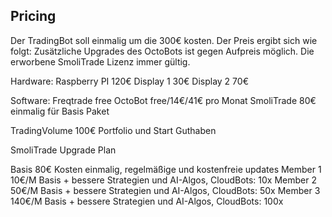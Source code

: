 ## Pricing

Der TradingBot soll einmalig um die 300€ kosten. Der Preis ergibt sich wie folgt:
Zusätzliche Upgrades des OctoBots ist gegen Aufpreis möglich.
Die erworbene SmoliTrade Lizenz immer gültig. 

Hardware:
Raspberry PI     120€
Display 1             30€
Display 2             70€

Software:
Freqtrade           free
OctoBot              free/14€/41€ pro Monat
SmoliTrade        80€                 einmalig für Basis Paket

TradingVolume 100€                 Portfolio und Start Guthaben

SmoliTrade Upgrade Plan

Basis                  80€                  Kosten einmalig, regelmäßige und kostenfreie updates
Member 1          10€/M              Basis + bessere Strategien und AI-Algos, CloudBots: 10x
Member 2         50€/M              Basis + bessere Strategien und AI-Algos, CloudBots: 50x
Member 3       140€/M              Basis + bessere Strategien und AI-Algos, CloudBots: 100x


